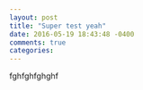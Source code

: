 ```yaml
---
layout: post
title: "Super test yeah"
date: 2016-05-19 18:43:48 -0400
comments: true
categories: 
---
```

fghfghfghghf